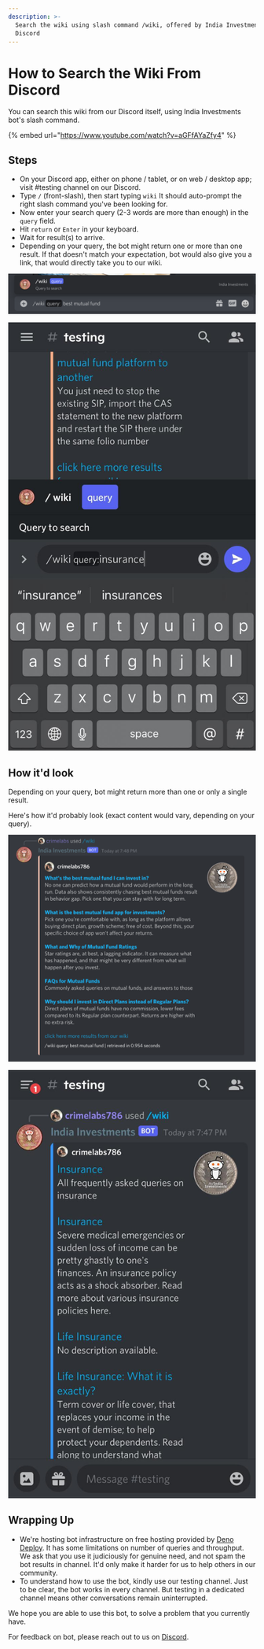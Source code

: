 ```yaml
---
description: >-
  Search the wiki using slash command /wiki, offered by India Investments bot on
  Discord
---
```


# How to Search the Wiki From Discord

You can search this wiki from our Discord itself, using India Investments bot's slash command.

{% embed url="https://www.youtube.com/watch?v=aGFfAYaZfy4" %}

## Steps

* On your Discord app, either on phone / tablet, or on web / desktop app; visit #testing channel on our Discord.
* Type `/` (front-slash), then start typing `wiki` It should auto-prompt the right slash command you've been looking for.
* Now enter your search query (2-3 words are more than enough) in the `query` field.
* Hit `return` or `Enter` in your keyboard.
* Wait for result(s) to arrive.
* Depending on your query, the bot might return one or more than one result. If that doesn't match your expectation, bot would also give you a link, that would directly take you to our wiki.

![Discord Slash Command for Querying Wiki - Desktop](<../.gitbook/assets/discord-slash-command-wiki-search-desktop (1).png>)

![Discord Slash Command for Querying Wiki - Mobile](<../.gitbook/assets/discord-slash-command-wiki-search-mobile (1) (1) (1) (1).jpeg>)

## How it'd look

Depending on your query, bot might return more than one or only a single result.

Here's how it'd probably look (exact content would vary, depending on your query).

![Discord Slash Command Search Result for Querying Wiki - Desktop](<../.gitbook/assets/discord-slash-command-result-desktop (1) (1) (1) (1).png>)

![Discord Slash Command Search Result for Querying Wiki - Mobile](<../.gitbook/assets/discord-slash-command-result-mobile (1).jpeg>)

## Wrapping Up

* We're hosting bot infrastructure on free hosting provided by [Deno Deploy](https://deno.com/deploy/). It has some limitations on number of queries and throughput. We ask that you use it judiciously for genuine need, and not spam the bot results in channel. It'd only make it harder for us to help others in our community.
* To understand how to use the bot, kindly use our testing channel. Just to be clear, the bot works in every channel. But testing in a dedicated channel means other conversations remain uninterrupted.

We hope you are able to use this bot, to solve a problem that you currently have.

For feedback on bot, please reach out to us on [Discord](https://discord.gg/hqBNg4u).
